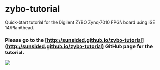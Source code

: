 zybo-tutorial
=============

Quick-Start tutorial for the Digilent ZYBO Zynq-7010 FPGA board using ISE 14/PlanAhead.

### Please go to the [http://sunsided.github.io/zybo-tutorial](http://sunsided.github.io/zybo-tutorial) GitHub page for the tutorial.

<a href="http://sunsided.github.io/zybo-tutorial" rel="follow"><img src="http://sunsided.github.io/zybo-tutorial/images/tutorial-1/tutorial-118.jpg" /></a>
